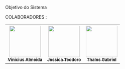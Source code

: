 

Objetivo do Sistema



COLABORADORES :
<!-- ALL-CONTRIBUTORS-LIST:START - Do not remove or modify this section -->
<!-- prettier-ignore-start -->
<!-- markdownlint-disable -->
<table>
  <tr>
    <td align="center"><a href="https://github.com/euovinicius"><img src="https://avatars.githubusercontent.com/u/89489025?v=4" width="100px;" alt=""/><br /><sub><b>Vinicius Almeida</b></sub></td>
    <td align="center"><a href="https://github.com/JessicaTeodoroM"><img src="https://avatars.githubusercontent.com/u/91223969?v=4" width="100px;" alt=""/><br /><sub><b>Jessica Teodoro</b></sub></td>
    <td align="center"><a href="https://github.com/thalesgfelix"><img src="https://avatars.githubusercontent.com/u/90735076?v=4" width="100px;" alt=""/><br /><sub><b>Thales Gabriel</b></sub></td>
<table
<!-- markdownlint-restore -->
<!-- prettier-ignore-end -->
    
<!-- ALL-CONTRIBUTORS-LIST:END -->








